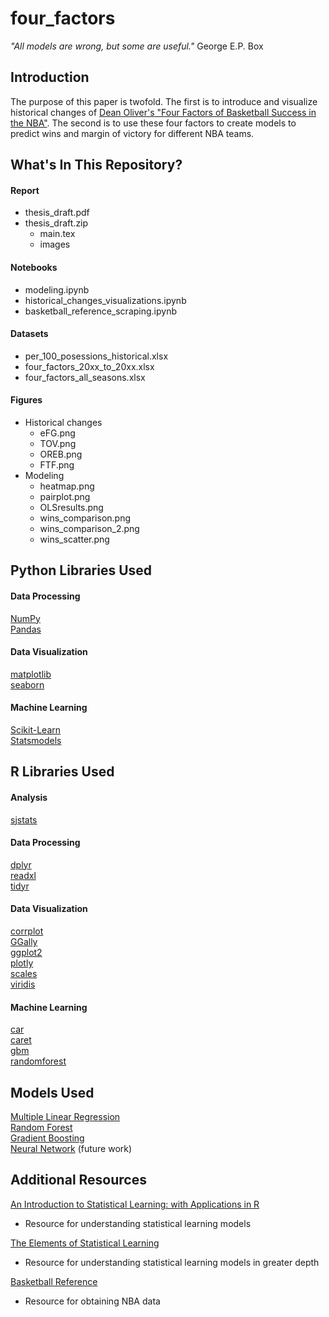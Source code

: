 # four_factors

_"All models are wrong, but some are useful."_ George E.P. Box

## Introduction

The purpose of this paper is twofold. The first is to introduce and visualize historical changes of [Dean Oliver's](http://www.basketballonpaper.com/)[ "Four Factors of Basketball Success in the NBA"](https://www.basketball-reference.com/about/factors.html). The second is to use these four factors to create models to predict wins and margin of victory for different NBA teams.

## What's In This Repository?

#### Report
  * thesis_draft.pdf
  * thesis_draft.zip
      * main.tex
      * images
      
#### Notebooks
  * modeling.ipynb <br>
  * historical_changes_visualizations.ipynb <br>
  * basketball_reference_scraping.ipynb <br>

#### Datasets 
  * per_100_posessions_historical.xlsx
  * four_factors_20xx_to_20xx.xlsx
  * four_factors_all_seasons.xlsx

#### Figures
  * Historical changes
      * eFG.png <br>
      * TOV.png <br>
      * OREB.png <br>
      * FTF.png <br>
  * Modeling
      * heatmap.png <br>
      * pairplot.png <br>
      * OLSresults.png <br>
      * wins_comparison.png <br>
      * wins_comparison_2.png <br>
      * wins_scatter.png <br>

## Python Libraries Used

#### Data Processing
[NumPy](https://numpy.org/)<br>
[Pandas](https://pandas.pydata.org/)<br>

#### Data Visualization
[matplotlib](https://matplotlib.org/)<br>
[seaborn](https://seaborn.pydata.org/)<br>

#### Machine Learning
[Scikit-Learn](https://scikit-learn.org/stable/)<br>
[Statsmodels](https://www.statsmodels.org/dev/index.html)<br>

## R Libraries Used

#### Analysis
[sjstats](https://cran.r-project.org/web/packages/sjstata/index.html)<br>

#### Data Processing
[dplyr](https://cran.r-project.org/web/packages/dplyr/index.html)<br>
[readxl](https://cran.r-project.org/web/packages/readxl/index.html)<br>
[tidyr](https://cran.r-project.org/web/packages/tidyr/index.html)<br>

#### Data Visualization
[corrplot](https://cran.r-project.org/web/packages/corrplot/index.html)<br>
[GGally](https://cran.r-project.org/web/packages/GGally/index.html)<br>
[ggplot2](https://cran.r-project.org/web/packages/ggplot2/index.html)<br>
[plotly](https://cran.r-project.org/web/packages/plotly/index.html)<br>
[scales](https://cran.r-project.org/web/packages/scales/index.html)<br>
[viridis](https://cran.r-project.org/web/packages/viridis/index.html)<br>

#### Machine Learning
[car](https://cran.r-project.org/web/packages/car/index.html)<br>
[caret](https://cran.r-project.org/web/packages/caret/index.html)<br>
[gbm](https://cran.r-project.org/web/packages/gbm/index.html)<br>
[randomforest](https://cran.r-project.org/web/packages/randomforest/index.html)<br>

## Models Used

[Multiple Linear Regression](https://faculty.marshall.usc.edu/gareth-james/ISL/ISLR%20Seventh%20Printing.pdf#page=83)<br>
[Random Forest](https://faculty.marshall.usc.edu/gareth-james/ISL/ISLR%20Seventh%20Printing.pdf#page=328)<br>
[Gradient Boosting](https://web.stanford.edu/~hastie/Papers/ESLII.pdf#page=378)<br>
[Neural Network](https://web.stanford.edu/~hastie/Papers/ESLII.pdf#page=411) (future work)

## Additional Resources

[An Introduction to Statistical Learning: with Applications in R](https://faculty.marshall.usc.edu/gareth-james/ISL/ISLR%20Seventh%20Printing.pdf)<br>
* Resource for understanding statistical learning models

[The Elements of Statistical Learning](https://web.stanford.edu/~hastie/Papers/ESLII.pdf)<br>
* Resource for understanding statistical learning models in greater depth

[Basketball Reference](www.basketball-reference.com)
* Resource for obtaining NBA data
